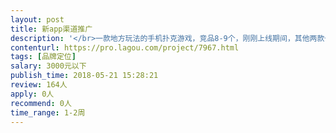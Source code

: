 ```yaml
---                
layout: post       
title: 新app渠道推广           
description: '</br>一款地方玩法的手机扑克游戏，竞品8-9个，刚刚上线期间，其他两款也都上线。因房卡类手游的特点，单独注册的玩家，无法开始游戏，必须组织四个人才可以游戏，造成目前状况是:通过地推，注册玩家数量在增长，然后没有玩家进行游戏，游戏目前是免费的，免费到5月31日，而且很多别的玩家习惯进入市场较早的竞品。想请一位运营专家，指导如果打开市场，前提是合法，因为这款游戏是在向着合法正规方向运营的。另外，成本不要过高，因为毕竟是创业公司。</br>'     
contenturl: https://pro.lagou.com/project/7967.html      
tags: [品牌定位]            
salary: 3000元以下          
publish_time: 2018-05-21 15:28:21         
review: 164人                   
apply: 0人                   
recommend: 0人                   
time_range: 1-2周              
---                 
```

